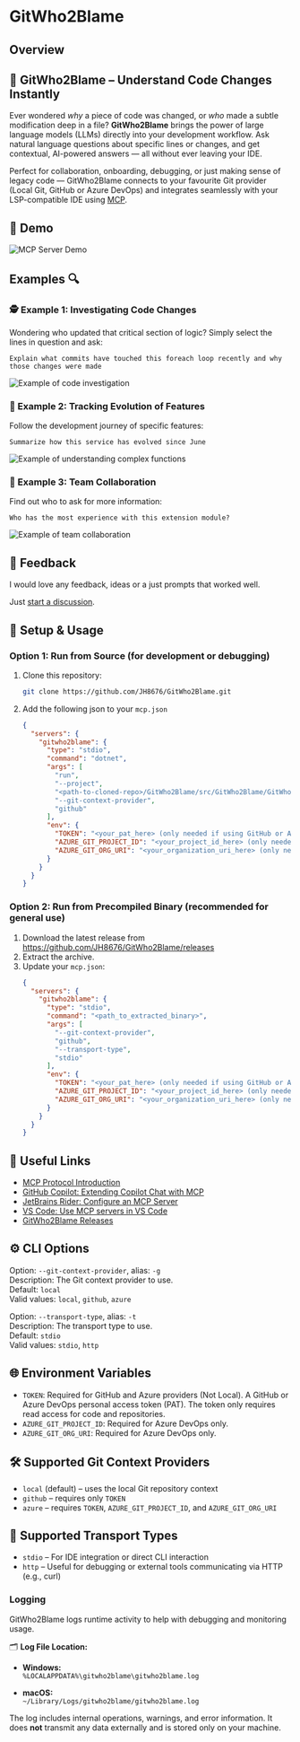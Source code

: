 # GitWho2Blame

## Overview

## 🧠 GitWho2Blame – Understand Code Changes Instantly

Ever wondered *why* a piece of code was changed, or *who* made a subtle modification deep in a file? **GitWho2Blame** brings the power of large language models (LLMs) directly into your development workflow. Ask natural language questions about specific lines or changes, and get contextual, AI-powered answers — all without ever leaving your IDE.

Perfect for collaboration, onboarding, debugging, or just making sense of legacy code — GitWho2Blame connects to your favourite Git provider (Local Git, GitHub or Azure DevOps) and integrates seamlessly with your LSP-compatible IDE using [MCP](https://modelcontextprotocol.io/introduction).

## 🚀 Demo
![MCP Server Demo](./media/demo.gif)

## Examples 🔍

### 🕵️ Example 1: Investigating Code Changes

Wondering who updated that critical section of logic? Simply select the lines in question and ask:
```
Explain what commits have touched this foreach loop recently and why those changes were made
```

![Example of code investigation](./media/example-1.png)

### 🔄 Example 2: Tracking Evolution of Features

Follow the development journey of specific features:
```
Summarize how this service has evolved since June
```

![Example of understanding complex functions](./media/example-2.png)

### 👥 Example 3: Team Collaboration 

Find out who to ask for more information:
```
Who has the most experience with this extension module?
```

![Example of team collaboration](./media/example-3.png)

## 💬 Feedback

I would love any feedback, ideas or a just prompts that worked well.

Just [start a discussion](https://github.com/JH8676/GitWho2Blame/discussions).

## 🔧 Setup & Usage

### Option 1: Run from Source (for development or debugging)

1. Clone this repository:
    ```bash
    git clone https://github.com/JH8676/GitWho2Blame.git
    ```
2. Add the following json to your `mcp.json`
    ```json
    {
      "servers": {
        "gitwho2blame": {
          "type": "stdio",
          "command": "dotnet",
          "args": [
            "run",
            "--project",
            "<path-to-cloned-repo>/GitWho2Blame/src/GitWho2Blame/GitWho2Blame.csproj",
            "--git-context-provider",
            "github"
          ],
          "env": {
            "TOKEN": "<your_pat_here> (only needed if using GitHub or Azure DevOps context providers)",
            "AZURE_GIT_PROJECT_ID": "<your_project_id_here> (only needed for Azure DevOps)",
            "AZURE_GIT_ORG_URI": "<your_organization_uri_here> (only needed for Azure DevOps)"
          }
        }
      }
    }
    ```

### Option 2: Run from Precompiled Binary (recommended for general use)

1. Download the latest release from https://github.com/JH8676/GitWho2Blame/releases
2. Extract the archive.
3. Update your `mcp.json`:
    ```json
    {
      "servers": {
        "gitwho2blame": {
          "type": "stdio",
          "command": "<path_to_extracted_binary>",
          "args": [
            "--git-context-provider",
            "github",
            "--transport-type",
            "stdio"
          ],
          "env": {
            "TOKEN": "<your_pat_here> (only needed if using GitHub or Azure DevOps context providers)",
            "AZURE_GIT_PROJECT_ID": "<your_project_id_here> (only needed if using Azure)",
            "AZURE_GIT_ORG_URI": "<your_organization_uri_here> (only needed if using Azure)"
          }
        }
      }
    }
    ```

## 🔗 Useful Links

- [MCP Protocol Introduction](https://modelcontextprotocol.io/introduction)
- [GitHub Copilot: Extending Copilot Chat with MCP](https://docs.github.com/en/copilot/how-tos/context/model-context-protocol/extending-copilot-chat-with-mcp)
- [JetBrains Rider: Configure an MCP Server](https://www.jetbrains.com/help/ai-assistant/configure-an-mcp-server.html)
- [VS Code: Use MCP servers in VS Code](https://code.visualstudio.com/docs/copilot/chat/mcp-servers)
- [GitWho2Blame Releases](https://github.com/JH8676/GitWho2Blame/releases)

## ⚙️ CLI Options

Option: `--git-context-provider`, alias: `-g`  
Description: The Git context provider to use.  
Default: `local`  
Valid values: `local`, `github`, `azure`

Option: `--transport-type`, alias: `-t`  
Description: The transport type to use.  
Default: `stdio`  
Valid values: `stdio`, `http`

## 🌐 Environment Variables

- `TOKEN`: Required for GitHub and Azure providers (Not Local). A GitHub or Azure DevOps personal access token (PAT). The token only requires read access for code and repositories.
- `AZURE_GIT_PROJECT_ID`: Required for Azure DevOps only.
- `AZURE_GIT_ORG_URI`: Required for Azure DevOps only.

## 🛠 Supported Git Context Providers

- `local` (default) – uses the local Git repository context
- `github` – requires only `TOKEN`
- `azure` – requires `TOKEN`, `AZURE_GIT_PROJECT_ID`, and `AZURE_GIT_ORG_URI`

## 🔌 Supported Transport Types

- `stdio` – For IDE integration or direct CLI interaction
- `http` – Useful for debugging or external tools communicating via HTTP (e.g., curl)

### Logging

GitWho2Blame logs runtime activity to help with debugging and monitoring usage.

🗂️ **Log File Location:**

- **Windows:**  
  `%LOCALAPPDATA%\gitwho2blame\gitwho2blame.log`

- **macOS:**  
  `~/Library/Logs/gitwho2blame/gitwho2blame.log`

The log includes internal operations, warnings, and error information. It does **not** transmit any data externally and is stored only on your machine.